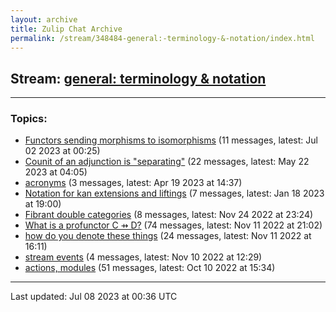 ```yaml
---
layout: archive
title: Zulip Chat Archive
permalink: /stream/348484-general:-terminology-&-notation/index.html
---
```


## Stream: [general: terminology & notation](https://mattecapu.github.io/ct-zulip-archive/stream/348484-general:-terminology-&-notation/index.html)
---

### Topics:

* [Functors sending morphisms to isomorphisms](topic/topic_Functors.20sending.20morphisms.20to.20isomorphisms.html) (11 messages, latest: Jul 02 2023 at 00:25)
* [Counit of an adjunction is "separating"](topic/topic_Counit.20of.20an.20adjunction.20is.20.22separating.22.html) (22 messages, latest: May 22 2023 at 04:05)
* [acronyms](topic/topic_acronyms.html) (3 messages, latest: Apr 19 2023 at 14:37)
* [Notation for kan extensions and liftings](topic/topic_Notation.20for.20kan.20extensions.20and.20liftings.html) (7 messages, latest: Jan 18 2023 at 19:00)
* [Fibrant double categories](topic/topic_Fibrant.20double.20categories.html) (8 messages, latest: Nov 24 2022 at 23:24)
* [What is a profunctor C ⇸ D?](topic/topic_What.20is.20a.20profunctor.20C.20.E2.87.B8.20D.3F.html) (74 messages, latest: Nov 11 2022 at 21:02)
* [how do you denote these things](topic/topic_how.20do.20you.20denote.20these.20things.html) (24 messages, latest: Nov 11 2022 at 16:11)
* [stream events](topic/topic_stream.20events.html) (4 messages, latest: Nov 10 2022 at 12:29)
* [actions, modules](topic/topic_actions.2C.20modules.html) (51 messages, latest: Oct 10 2022 at 15:34)

<hr><p>Last updated: Jul 08 2023 at 00:36 UTC</p>